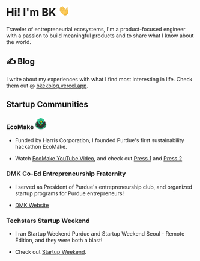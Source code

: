 # Hi! I'm BK <img src="https://github.com/madebybk/madebybk/blob/main/wave.gif" width="30px">

Traveler of entrepreneurial ecosystems, I'm a product-focused engineer with a passion to build meaningful products and to share what I know about the world.

## &#x270d; Blog

I write about my experiences with what I find most interesting in life. Check them out @ [bkekblog.vercel.app](https://bkekblog.vercel.app).

## Startup Communities

### EcoMake <img src="https://github.com/madebybk/madebybk/blob/main/EcoMake.png" width="30px">

- Funded by Harris Corporation, I founded Purdue's first sustainability hackathon EcoMake.

- Watch [EcoMake YouTube Video](https://www.youtube.com/watch?v=vfyeWsqCbw4), and check out [Press 1](https://engineering.purdue.edu/Engr/AboutUs/News/Spotlights/2018/ecomake) and [Press 2](https://www.purdue.edu/newsroom/releases/2018/Q3/students-plan-problem-solving-weekend-to-build-teams,-dreams.html)

### DMK Co-Ed Entrepreneurship Fraternity

- I served as President of Purdue's entrepreneurship club, and organized startup programs for Purdue entrepreneurs!

- [DMK Website](http://alpha.deltamukappa.org/index.html)

### Techstars Startup Weekend

- I ran Startup Weekend Purdue and Startup Weekend Seoul - Remote Edition, and they were both a blast!

- Check out [Startup Weekend](https://www.techstars.com/communities/startup-weekend).
